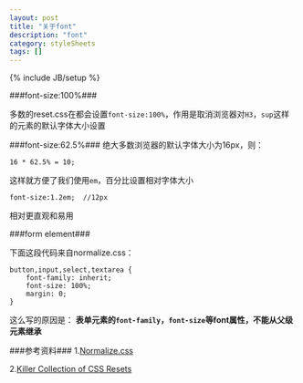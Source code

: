 ```yaml
---
layout: post
title: "关于font"
description: "font"
category: styleSheets
tags: []
---
```

{% include JB/setup %}


###font-size:100%###

多数的reset.css在都会设置`font-size:100%`，作用是取消浏览器对`H3`，`sup`这样的元素的默认字体大小设置


###font-size:62.5%###
绝大多数浏览器的默认字体大小为16px，则：

	16 * 62.5% = 10;
	
这样就方便了我们使用`em`，百分比设置相对字体大小

	font-size:1.2em;  //12px
	
相对更直观和易用


###form element###

下面这段代码来自normalize.css：

	button,input,select,textarea {
    	font-family: inherit; 
    	font-size: 100%; 
    	margin: 0; 
	}
这么写的原因是：
**表单元素的`font-family`，`font-size`等font属性，不能从父级元素继承**

###参考资料###
1.[Normalize.css](http://necolas.github.io/normalize.css/)

2.[Killer Collection of CSS Resets](http://perishablepress.com/a-killer-collection-of-global-css-reset-styles/)
	



